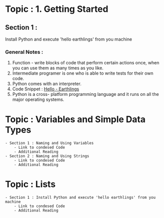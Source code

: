 # Topic : 1. Getting Started 
## Section 1 : 
Install Python and execute 'hello earthlings' from you machine
### General Notes : 
1. Function - write blocks of code that perform certain actions once, when you can use them as many times as you like.
2. Intermediate programer is one who is able to write tests for their own code. 
3. Python comes with an interpreter. 
4. Code Snippet : [Hello - Earthlings](https://github.com/ShriRachana/py-adventure/blob/main/Python/PythonCrashCourse-EricMatthes/helloEarthlings.py) 
5. Python is a cross- platform programming language and it runs on all the major operating systems.

# Topic : Variables and Simple Data Types 
    - Section 1 : Naming and Using Variables 
        - Link to condesed Code
        - Additional Reading
    - Section 2 : Naming and Using Strings
        - Link to condesed Code
        - Additional Reading
# Topic : Lists
    - Section 1 : Install Python and execute 'hello earthlings' from you machine
        - Link to condesed Code
        - Additional Reading

